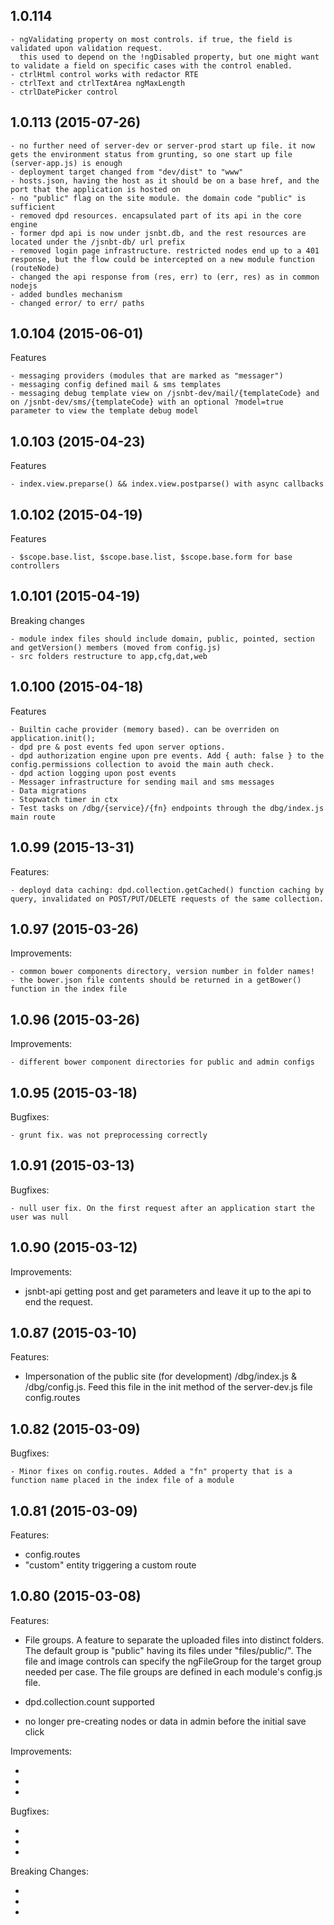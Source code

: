 ## 1.0.114

	- ngValidating property on most controls. if true, the field is validated upon validation request. 
	  this used to depend on the !ngDisabled property, but one might want to validate a field on specific cases with the control enabled.
	- ctrlHtml control works with redactor RTE
	- ctrlText and ctrlTextArea ngMaxLength
	- ctrlDatePicker control

## 1.0.113 (2015-07-26)

	- no further need of server-dev or server-prod start up file. it now gets the environment status from grunting, so one start up file (server-app.js) is enough
	- deployment target changed from "dev/dist" to "www"
	- hosts.json, having the host as it should be on a base href, and the port that the application is hosted on
	- no "public" flag on the site module. the domain code "public" is sufficient
	- removed dpd resources. encapsulated part of its api in the core engine
	- former dpd api is now under jsnbt.db, and the rest resources are located under the /jsnbt-db/ url prefix
	- removed login page infrastructure. restricted nodes end up to a 401 response, but the flow could be intercepted on a new module function (routeNode)
	- changed the api response from (res, err) to (err, res) as in common nodejs
	- added bundles mechanism
	- changed error/ to err/ paths

## 1.0.104 (2015-06-01)

Features

	- messaging providers (modules that are marked as "messager")
	- messaging config defined mail & sms templates
	- messaging debug template view on /jsnbt-dev/mail/{templateCode} and on /jsnbt-dev/sms/{templateCode} with an optional ?model=true parameter to view the template debug model



## 1.0.103 (2015-04-23)

Features

	- index.view.preparse() && index.view.postparse() with async callbacks



## 1.0.102 (2015-04-19)

Features

	- $scope.base.list, $scope.base.list, $scope.base.form for base controllers



## 1.0.101 (2015-04-19)

Breaking changes

	- module index files should include domain, public, pointed, section and getVersion() members (moved from config.js)
	- src folders restructure to app,cfg,dat,web



## 1.0.100 (2015-04-18)

Features

	- Builtin cache provider (memory based). can be overriden on application.init();
	- dpd pre & post events fed upon server options. 
	- dpd authorization engine upon pre events. Add { auth: false } to the config.permissions collection to avoid the main auth check.
	- dpd action logging upon post events
	- Messager infrastructure for sending mail and sms messages
	- Data migrations
	- Stopwatch timer in ctx
	- Test tasks on /dbg/{service}/{fn} endpoints through the dbg/index.js main route



## 1.0.99 (2015-13-31)

Features:

	- deployd data caching: dpd.collection.getCached() function caching by query, invalidated on POST/PUT/DELETE requests of the same collection.



## 1.0.97 (2015-03-26)

Improvements:
	
	- common bower components directory, version number in folder names!
	- the bower.json file contents should be returned in a getBower() function in the index file



## 1.0.96 (2015-03-26)

Improvements:
	
	- different bower component directories for public and admin configs



## 1.0.95 (2015-03-18)

Bugfixes:
	
	- grunt fix. was not preprocessing correctly



## 1.0.91 (2015-03-13)

Bugfixes:
	
	- null user fix. On the first request after an application start the user was null



## 1.0.90 (2015-03-12)

Improvements:

  - jsnbt-api getting post and get parameters and leave it up to the api to end the request.
	


## 1.0.87 (2015-03-10)

Features:

  - Impersonation of the public site (for development)
	/dbg/index.js & /dbg/config.js. 
	Feed this file in the init method of the server-dev.js file config.routes



## 1.0.82 (2015-03-09)

Bugfixes:

	- Minor fixes on config.routes. Added a "fn" property that is a function name placed in the index file of a module



## 1.0.81 (2015-03-09)

Features:

  - config.routes
  - "custom" entity triggering a custom route



## 1.0.80 (2015-03-08)

Features:

  - File groups. 
	A feature to separate the uploaded files into distinct folders. 
	The default group is "public" having its files under "files/public/". 
	The file and image controls can specify the ngFileGroup for the target group needed per case.
	The file groups are defined in each module's config.js file.

  - dpd.collection.count supported

  - no longer pre-creating nodes or data in admin before the initial save click

 Improvements:

  - 
  - 
  - 

Bugfixes:

  - 
  - 
  - 

Breaking Changes:

  - 
  - 
  - 